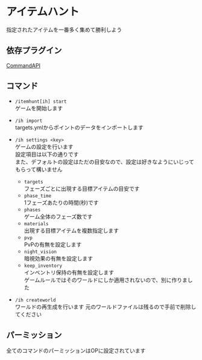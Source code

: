 # アイテムハント
指定されたアイテムを一番多く集めて勝利しよう

## 依存プラグイン
[CommandAPI](https://www.spigotmc.org/resources/api-commandapi-1-13-1-19-2.62353/)

## コマンド
* `/itemhunt[ih] start`  
ゲームを開始します

* `/ih import`  
targets.ymlからポイントのデータをインポートします

* `/ih settings <key>`  
ゲームの設定を行います  
設定項目は以下の通りです  
また、デフォルトの設定はただの目安なので、設定は好きなようにいじってもらって構いません
  * `targets`  
  フェーズごとに出現する目標アイテムの目安です
  * `phase_time`  
  1フェーズあたりの時間(秒)です
  * `phases`  
  ゲーム全体のフェーズ数です
  * `materials`  
  出現する目標アイテムを複数指定します
  * `pvp`  
  PvPの有無を設定します
  * `night_vision`  
  暗視効果の有無を設定します
  * `keep_inventory`  
  インベントリ保持の有無を設定します  
  ゲームルールではそのワールドにしか適用されないので、別に作りました

* `/ih createworld`  
ワールドの再生成を行います
元のワールドファイルは残るので手前で削除してください

## パーミッション
全てのコマンドのパーミッションはOPに設定されています
